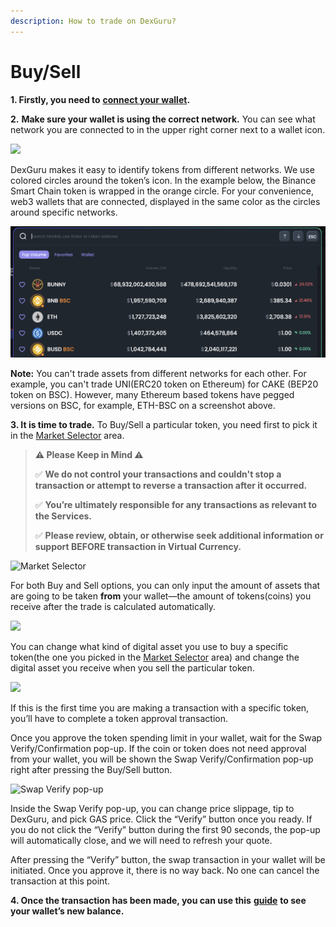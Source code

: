 ```yaml
---
description: How to trade on DexGuru?
---
```


# Buy/Sell

**1. Firstly, you need to** [**connect your wallet**](https://docs.dex.guru/how-to/connect-wallet)**.**

**2.** **Make sure your wallet is using the correct network.** You can see what network you are connected to in the upper right corner next to a wallet icon.

![](https://lh5.googleusercontent.com/EzWXGAoc7RlwTDdzMgdBt5Z7oa57PuC2uik_nsMIujK4LhvUmCTnh5LSLcB5SJHuUPO6fNB71C3MppSbYHgHhCoomD8MabTgLwiQhxPXcN0Wo5KDXLSa3Pb6Z9kvgE77YyyGnoNV)

DexGuru makes it easy to identify tokens from different networks. We use colored circles around the token’s icon. In the example below, the Binance Smart Chain token is wrapped in the orange circle. For your convenience, web3 wallets that are connected, displayed in the same color as the circles around specific networks.

![](../.gitbook/assets/image%20%2818%29.png)

**Note:** You can't trade assets from different networks for each other. For example,  you can't trade UNI\(ERC20 token on Ethereum\) for CAKE \(BEP20 token on BSC\). However, many Ethereum based tokens have pegged versions on BSC, for example, ETH-BSC on a screenshot above.

**3. It is time to trade.** To Buy/Sell a particular token, you need first to pick it in the [Market Selector](https://docs.dex.guru/features/market-selector) area.

> **⚠️ Please Keep in Mind ⚠️**
>
> ✅  **We do not control your transactions and couldn't stop a transaction or attempt to reverse a transaction after it occurred.** 
>
> ✅ **You’re ultimately responsible for any transactions as relevant to the Services.** 
>
> ✅  **Please review, obtain, or otherwise seek additional information or support BEFORE transaction in Virtual Currency.**

![Market Selector](https://lh6.googleusercontent.com/kCOaE085hHNWIxRL5FrJsTyrVrNtsr2IDxgla86CO8hkQW5tSVKlTo10uhWcHK78UgABCzfB9wpsL_WpYxZADQ6TiA3NmxGNgMgea3X5gHw3Zo7NvKXx-qwooYGi1CTgrXxKPtPW)

For both Buy and Sell options, you can only input the amount of assets that are going to be taken **from** your wallet—the amount of tokens\(coins\) you receive after the trade is calculated automatically.

![](https://lh4.googleusercontent.com/2B-F1tBcOTjkOrfIiPCihaSty02XtBFVeDCZda-rhO5cMTortfZIuSJLO7ofWi6tIPMztT4NrZ7TrbnskmFdHWqEaNAhVfcSUf1wcL97NXjnvfAE3AIPXJPjzG4eLHkKl9J365RT)

You can change what kind of digital asset you use to buy a specific token\(the one you picked in the [Market Selector](https://docs.dex.guru/features/market-selector) area\) and change the digital asset you receive when you sell the particular token.

![](https://lh5.googleusercontent.com/oJvBAjLUqONgaiQT0fRxIMJHmTgbE-5nOtiutiuHbAPaDMhqpJxUKgmM7VRWC1NUXOZbZEkLuHrm9VjvVWEPxnJkbRozagzAt3uC9T_wG7PgBP_Vr5jLEz-kMHKGTT0qraPlDzHm)

If this is the first time you are making a transaction with a specific token, you’ll have to complete a token approval transaction. 

  
Once you approve the token spending limit in your wallet, wait for the Swap Verify/Confirmation pop-up. If the coin or token does not need approval from your wallet, you will be shown the Swap Verify/Confirmation pop-up right after pressing the Buy/Sell button.

![Swap Verify pop-up](https://lh6.googleusercontent.com/d1Ne1PvRopavfRzBIOPPtf233WDce91fbeNeH5H1GOVQ-N362n8ceTt1NX89ehaKrWdLRVl4Q-w6VATRi5j2w8JeC8MdZ5bSQbkc3NNBISHenC7sMHsKrLS3mfMiVkpacAHUmvDh)

Inside the Swap Verify pop-up, you can change price slippage, tip to DexGuru, and pick GAS price. Click the “Verify” button once you ready. If you do not click the “Verify” button during the first 90 seconds, the pop-up will automatically close, and we will need to refresh your quote.

After pressing the “Verify” button, the swap transaction in your wallet will be initiated. Once you approve it, there is no way back. No one can cancel the transaction at this point.

**4. Once the transaction has been made, you can use this** [**guide**](https://docs.dex.guru/how-to/see-my-wallets-balance) **to see your wallet’s new balance.**  


